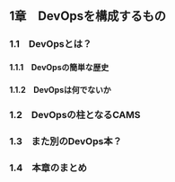 ## 1章　DevOpsを構成するもの
### 1.1　DevOpsとは？
#### 1.1.1　DevOpsの簡単な歴史
#### 1.1.2　DevOpsは何でないか
### 1.2　DevOpsの柱となるCAMS
### 1.3　また別のDevOps本？
### 1.4　本章のまとめ

